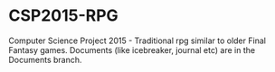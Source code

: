 # CSP2015-RPG
Computer Science Project 2015 - Traditional rpg similar to older Final Fantasy games.
Documents (like icebreaker, journal etc) are in the Documents branch.
